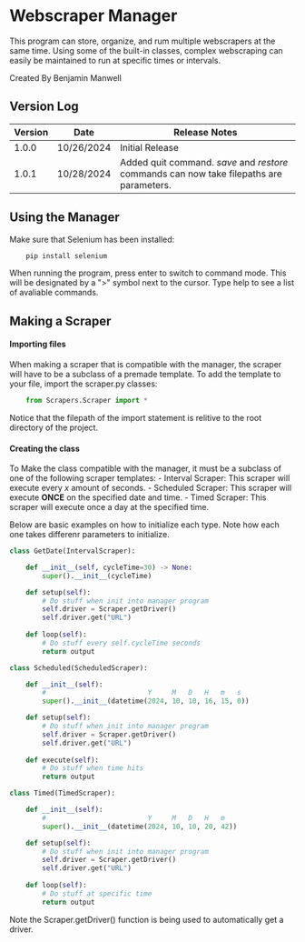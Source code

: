 # Webscraper Manager

This program can store, organize, and rum multiple webscrapers at the same time. Using some of the built-in classes, complex webscraping can easily be maintained to run at specific times or intervals.

Created By Benjamin Manwell

## Version Log

| Version | Date | Release Notes |
|---------|------|---------------|
| 1.0.0   | 10/26/2024 | Initial Release |
| 1.0.1   | 10/28/2024 | Added quit command.&nbsp;*save* and *restore* commands can now take filepaths are parameters.

## Using the Manager

Make sure that Selenium has been installed:

```bash
    pip install selenium
```

When running the program, press enter to switch to command mode. This will be designated by a ">" symbol next to the cursor. Type help to see a list of avaliable commands.

## Making a Scraper

#### Importing files

When making a scraper that is compatible with the manager, the scraper will have to be a subclass of a premade template. To add the template to your file, import the scraper.py classes:

```python
    from Scrapers.Scraper import *
```

Notice that the filepath of the import statement is relitive to the root directory of the project.

#### Creating the class

To Make the class compatible with the manager, it must be a subclass of one of the following scraper templates:
    - Interval Scraper: This scraper will execute every *x* amount of seconds.
    - Scheduled Scraper: This scraper will execute **ONCE** on the specified date and time.
    - Timed Scraper: This scraper will execute once a day at the specified time.

Below are basic examples on how to initialize each type. Note how each one takes differenr parameters to initialize.

```python
class GetDate(IntervalScraper):

    def __init__(self, cycleTime=30) -> None:
        super().__init__(cycleTime)

    def setup(self):
        # Do stuff when init into manager program
        self.driver = Scraper.getDriver()
        self.driver.get("URL")
    
    def loop(self):
        # Do stuff every self.cycleTime seconds
        return output
```

```python
class Scheduled(ScheduledScraper):

    def __init__(self):
        #                         Y     M   D   H   m   s
        super().__init__(datetime(2024, 10, 10, 16, 15, 0))

    def setup(self):
        # Do stuff when init into manager program
        self.driver = Scraper.getDriver()
        self.driver.get("URL")
    
    def execute(self):
        # Do stuff when time hits
        return output
```

```python
class Timed(TimedScraper):

    def __init__(self):
        #                         Y     M   D   H   m
        super().__init__(datetime(2024, 10, 10, 20, 42))

    def setup(self):
        # Do stuff when init into manager program
        self.driver = Scraper.getDriver()
        self.driver.get("URL")
    
    def loop(self):
        # Do stuff at specific time
        return output
```

Note the Scraper.getDriver() function is being used to automatically get a driver.


